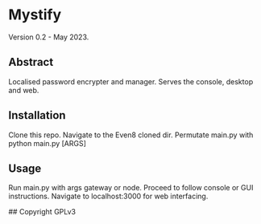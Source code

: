 # Mystify
Version 0.2 - May 2023.

## Abstract
Localised password encrypter and manager. Serves the console, desktop and web.

## Installation
Clone this repo. Navigate to the Even8 cloned dir. Permutate main.py with python main.py [ARGS]

## Usage
Run main.py with args gateway or node. Proceed to follow console or GUI instructions.
Navigate to localhost:3000 for web interfacing.

## Copyright
GPLv3